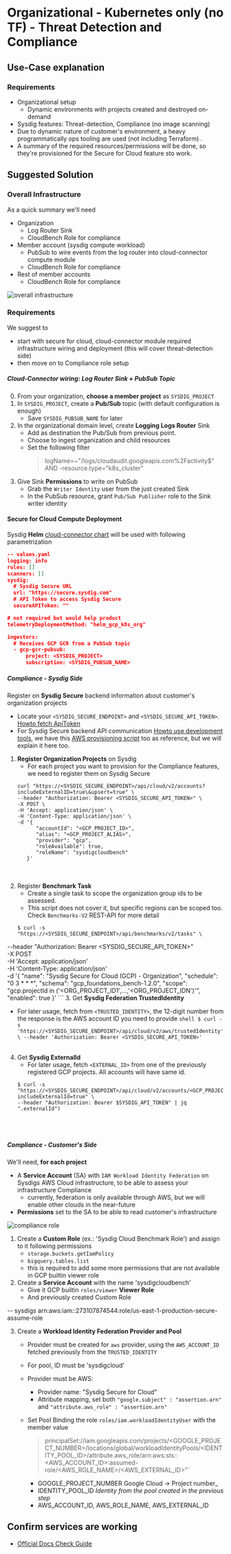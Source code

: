 # Organizational - Kubernetes only (no TF) - Threat Detection and Compliance

## Use-Case explanation

### Requirements

- Organizational setup
  - Dynamic environments with projects created and destroyed on-demand
- Sysdig features: Threat-detection, Compliance (no image scanning)
- Due to dynamic nature of customer's environment, a heavy programmatically ops tooling are used (not including Terraform) .
- A summary of the required resources/permissions will be done, so they're provisioned for the Secure for Cloud feature sto work.

## Suggested Solution

### Overall Infrastructure

As a quick summary we'll need

- Organization
  - Log Router Sink
  - CloudBench Role for compliance
- Member account (sysdig compute workload)
  - PubSub to wire events from the log router into cloud-connector compute module
  - CloudBench Role for compliance
- Rest of member accounts
  - CloudBench Role for compliance

![overall infrastructure](resources/diagram-org-k8s-threat-compliance.png)

### Requirements

We suggest to
- start with secure for cloud, cloud-connector module required infrastructure wiring and deployment (this will cover threat-detection side)
- then move on to Compliance role setup

##### Cloud-Connector wiring: Log Router Sink + PubSub Topic

0. From your organization, **choose a member project** as `SYSDIG_PROJECT`
1. In `SYSDIG_PROJECT`, create a **Pub/Sub** topic (with default configuration is enough)
   - Save `SYSDIG_PUBSUB_NAME` for later <!-- iru note: is this the topic name or just the id? -->
2. In the organizational domain level, create **Logging Logs Router** Sink
   - Add as destination the Pub/Sub from previous point.
   - Choose to ingest organization and child resources
   - Set the following filter
     > logName=~"/logs/cloudaudit.googleapis.com%2Factivity$" AND -resource.type="k8s_cluster"
3. Give Sink **Permissions** to write on PubSub
   - Grab the `Writer Identity` user from the just created Sink
   - In the PubSub resource, grant `Pub/Sub Publisher` role to the Sink writer identity


#### Secure for Cloud Compute Deployment

<!--
##### k8s/CloudConnector(Threat) (to be hidden)

User should provide a k8s cluster to install CloudConnector on it.
Both self installed and GKE are valid.
-->

<!--
-- TODO. authentication howto.
- 1/first approach would be to create a SA

small explanation here https://github.com/sysdiglabs/terraform-google-secure-for-cloud/tree/master/examples/single-project-k8s
and code reference here https://github.com/sysdiglabs/terraform-google-secure-for-cloud/blob/master/examples/single-project-k8s/cloud-connector-config.tf#L21

- 2/more elegant approach to use the serviceAccount from the chart. talk with @javi
-->

Sysdig **Helm** [cloud-connector chart](https://charts.sysdig.com/charts/cloud-connector/) will be used with following parametrization

```json
-- values.yaml
logging: info
rules: []
scanners: []
sysdig:
  # Sysdig Secure URL
  url: "https://secure.sysdig.com"
  # API Token to access Sysdig Secure
  secureAPIToken: ""

# not required but would help product
telemetryDeploymentMethod: "helm_gcp_k8s_org"

ingestors:
  # Receives GCP GCR from a PubSub topic
  - gcp-gcr-pubsub:
      project: <SYSDIG_PROJECT>
      subscription: <SYSDIG_PUBSUB_NAME>
```

##### Compliance - Sysdig Side

Register on **Sysdig Secure** backend information about customer's organization projects
  - Locate your `<SYSDIG_SECURE_ENDPOINT>` and `<SYSDIG_SECURE_API_TOKEN>`. [Howto fetch ApiToken](https://docs.sysdig.com/en/docs/administration/administration-settings/user-profile-and-password/retrieve-the-sysdig-api-token/)  
  - For Sysdig Secure backend API communication [Howto use development tools](https://docs.sysdig.com/en/docs/developer-tools/), we have this [AWS provisioning script](https://github.com/sysdiglabs/aws-templates-secure-for-cloud/blob/main/utils/sysdig_cloud_compliance_provisioning.sh) too as reference, but we will explain it here too.

1. **Register Organization Projects** on Sysdig
    - For each project you want to provision for the Compliance features, we need to register them on Sysdig Secure
    ```shell
    curl "https://<SYSDIG_SECURE_ENDPOINT>/api/cloud/v2/accounts?includeExternalID=true\&upsert=true" \
    --header "Authorization: Bearer <SYSDIG_SECURE_API_TOKEN>" \
    -X POST \
    -H 'Accept: application/json' \
    -H 'Content-Type: application/json' \
    -d '{
          "accountId": "<GCP_PROJECT_ID>",
          "alias": "<GCP_PROJECT_ALIAS>",
          "provider": "gcp",
          "roleAvailable": true,
          "roleName": "sysdigcloudbench"
       }'
    ```
   <br/><br/>
2. Register **Benchmark Task**
    - Create a single task to scope the organization group ids to be assessed.
    - This script does not cover it, but specific regions can be scoped too. Check `Benchmarks-V2` REST-API for more detail
   ```shell
   $ curl -s "https://<SYSDIG_SECURE_ENDPOINT>/api/benchmarks/v2/tasks" \
--header "Authorization: Bearer <SYSDIG_SECURE_API_TOKEN>" \
-X POST \
-H 'Accept: application/json' \
-H 'Content-Type: application/json' \
-d '{
"name": "Sysdig Secure for Cloud (GCP) - Organization",
"schedule": "0 3 * * *",
"schema": "gcp_foundations_bench-1.2.0",
"scope": "gcp.projectId in ('<ORG_PROJECT_ID1',...,'<ORG_PROJECT_IDN')'",
"enabled": true
}'
    ```
3. Get **Sysdig Federation TrustedIdentity**
   - For later usage, fetch from `<TRUSTED_IDENTITY>`, the 12-digit number from the response is the AWS account ID you need to provide
    ```shell
    $ curl -s 'https://<SYSDIG_SECURE_ENDPOINT>/api/cloud/v2/aws/trustedIdentity' \
    --header 'Authorization: Bearer <SYSDIG_SECURE_API_TOKEN>'
    ```
   <br/><br/>
4. Get **Sysdig ExternalId**
    - For later usage, fetch `<EXTERNAL_ID>` from one of the previously registered GCP projects. All accounts will have same id.
    ```shell
    $ curl -s "https://<SYSDIG_SECURE_ENDPOINT>/api/cloud/v2/accounts/<GCP_PROJECT_ID>}?includeExternalId=true" \
    --header "Authorization: Bearer $SYSDIG_API_TOKEN" | jq ".externalId")
    ```
   <br/><br/>

##### Compliance - Customer's Side

We'll need, **for each project**

- A **Service Account** (SA) with `IAM Workload Identity Federation` on Sysdigs AWS Cloud infrastructure, to be able to assess your infrastructure Compliance
    - currently, federation is only available through AWS, but we will enable other clouds in the near-future
- **Permissions** set to the SA to be able to read customer's infrastructure

![compliance role](resources/diagram-org-k8s-threat-compliance-roles.png)


1. Create a **Custom Role** (ex.: 'Sysdig Cloud Benchmark Role') and assign to it following permissions
   - `storage.buckets.getIamPolicy`
   - `bigquery.tables.list`
   - this is required to add some more permissions that are not available in GCP builtin viewer role
2. Create a **Service Account** with the name 'sysdigcloudbench'
   - Give it GCP builtin `roles/viewer` **Viewer Role**
   - And previously created Custom Role <!-- tip: in UI: IAM & Admin -> IAM (Edit)-->


-- sysdigs arn:aws:iam::273107874544:role/us-east-1-production-secure-assume-role

3. Create a **Workload Identity Federation Provider and Pool**
   - Provider must be created for `aws` provider, using the `AWS_ACCOUNT_ID` fetched previously from the `TRUSTED_IDENTITY`
   - For pool, ID must be 'sysdigcloud'
   - Provider must be AWS:
     - Provider name: "Sysdig Secure for Cloud"
     - Attribute mapping, set both `"google.subject" : "assertion.arn"` and `"attribute.aws_role" : "assertion.arn"`

   - Set Pool Binding the role `roles/iam.workloadIdentityUser` with the member value 
     > principalSet://iam.googleapis.com/projects/<GOOGLE_PROJECT_NUMBER>/locations/global/workloadIdentityPools/<IDENTITY_POOL_ID>/attribute.aws_role/arn:aws:sts::<AWS_ACCOUNT_ID>:assumed-role/<AWS_ROLE_NAME>/<AWS_EXTERNAL_ID>"`
      - GOOGLE_PROJECT_NUMBER Google Cloud -> Project number_
      - IDENTITY_POOL_ID _Identity from the pool created in the previous step_
      - AWS_ACCOUNT_ID, AWS_ROLE_NAME, AWS_EXTERNAL_ID


## Confirm services are working

- [Official Docs Check Guide](https://docs.sysdig.com/en/docs/installation/sysdig-secure-for-cloud/deploy-sysdig-secure-for-cloud-on-gcp/#confirm-the-services-are-working) 